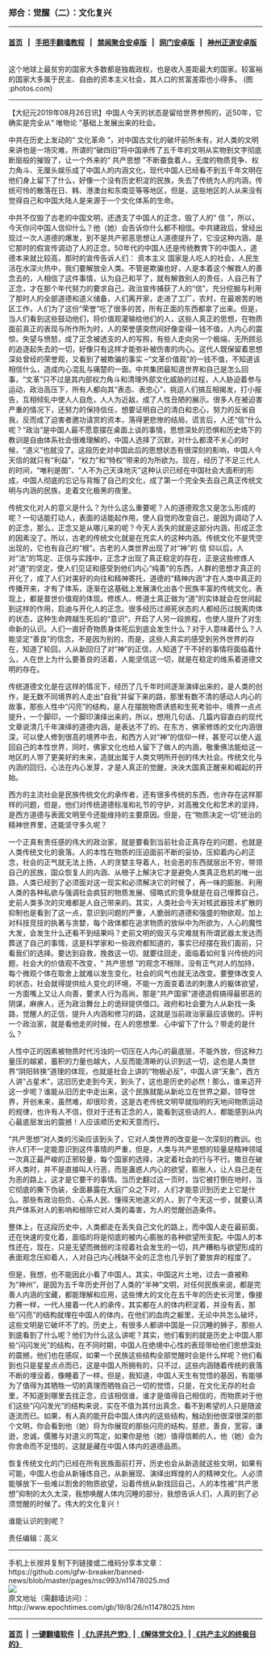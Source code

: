 ### 郑合：觉醒（二）：文化复兴
------------------------

#### [首页](https://github.com/gfw-breaker/banned-news/blob/master/README.md) &nbsp;&nbsp;|&nbsp;&nbsp; [手把手翻墙教程](https://github.com/gfw-breaker/guides/wiki) &nbsp;&nbsp;|&nbsp;&nbsp; [禁闻聚合安卓版](https://github.com/gfw-breaker/bn-android) &nbsp;&nbsp;|&nbsp;&nbsp; [网门安卓版](https://github.com/oGate2/oGate) &nbsp;&nbsp;|&nbsp;&nbsp; [神州正道安卓版](https://github.com/SzzdOgate/update) 



<div><img alt="" class="aligncenter wp-post-image" src="http://i.epochtimes.com/assets/uploads/2010/04/1004241907052184.jpg"/>
<div class="red16 caption">
 <p>
  这个地球上最贫穷的国家大多数都是独裁政权，也是收入差距最大的国家。较富裕的国家大多属于民主、自由的资本主义社会，其人口的贫富差距也小得多。 (图 :photos.com)
 </p>
</div>
</div><hr/><div><p>
 【大纪元2019年08月26日讯】中国人今天的状态是留给世界参照的，近50年，它确实是完全从“
 <ok href="http://www.epochtimes.com/gb/tag/%E5%94%AF%E7%89%A9%E8%AE%BA.html">
  唯物论
 </ok>
 ”基础上发展出来的社会。
</p>
<p>
 中共在历史上发动的“
 <ok href="http://www.epochtimes.com/gb/tag/%E6%96%87%E5%8C%96%E9%9D%A9%E5%91%BD.html">
  文化革命
 </ok>
 ”，对中国古文化的破坏前所未有，对人类的文明来讲也是一场灾难，所谓的“破四旧”将中国承传了五千年的文明从实物到文字彻底断层般的摧毁了，让一个外来的“
 <ok href="http://www.epochtimes.com/gb/tag/%E5%85%B1%E4%BA%A7%E6%80%9D%E6%83%B3.html">
  共产思想
 </ok>
 ”不断蚕食着人，无度的物质竞争、权力角斗、无厘头娱乐成了中国人的内涵文化，现代中国人已经看不到五千年文明在他们身上留下了什么，好像一个没有历史积淀的民族，失去了传统为人的内涵，传统可怜的散落在日、韩、港澳台和东南亚等等地区，但是，这些地区的人从来没有觉得自己和中国大陆人是来源于一个文化体系的生命。
</p>
<p>
 中共不仅毁了古老的中国文明，还透支了中国人的正念，毁了人的“
 <ok href="http://www.epochtimes.com/gb/tag/%E4%BF%A1.html">
  信
 </ok>
 ”，所以，今天你问中国人信仰什么？他（她）会告诉你什么都不相信。中共建政后，曾经出现过一次人道德的爆发，到不是共产邪恶思想让人道德提升了，它没这种内涵，是它那时的假宣传调动了人的正念，50年代的中国人还是传统教育下的中国人，道德本来就比较高，那时的宣传告诉人们：
 <ok href="http://www.epochtimes.com/gb/tag/%E8%B5%84%E6%9C%AC%E4%B8%BB%E4%B9%89.html">
  资本主义
 </ok>
 国家是人吃人的社会，人民生活在水深火热中，我们要解放全人类。不管是欺骗也好，人是本着这个解救人的善念去的，人相信了这件事情，认为自己和平了，就有解救别人的责任，人自己有了正念，才在那个年代努力的要求自己，政治宣传捕获了人的“信”，充分挖掘与利用了那时人的全部道德和道义储备，人们离开家，走进了工厂，农村，在最艰苦的地区工作，人们为了这份“荣誉”吃了很多的苦，所有正面的东西都拿了出来。但是，当人们看到这些鼓动他们，将价值观灌输给他们的人，这些人真正的思想，在物质面前真正的表现与所作所为时，人的荣誉感突然间好像变得一钱不值，人内心的震惊，失望与愤怒，成了正念被透支的人的写照，有些人走向另一个极端，无所顾忌的追逐起失去的一切，好像只有这样才能弥补被伤害的内心。这代人既保留着思想深处曾经的荣誉观，又看到了被欺骗的事实 –“文革价值观”的一钱不值，不知道该相信什么，造成内心混乱与痛楚的一面。中共集团最知道世界和自己是怎么回事，“文革”只不过是其内部权力角斗和清理外部文化威胁的过程，人人胁迫着参与运动，政治高压下，所有人都向其“表态、表忠心”，挑逗人们搞互相揭发，打小报告，互相倾轧中使人人自危，人人为近敌，成了人性丑陋的展示。很多人在被迫害严重的情况下，还努力的保持信任，想要证明自己的清白和忠心，努力的反省自我，反而成了迫害者邀功请赏的资本，落得更悲惨的结局，谎言后，人还“信”什么呢？“政治”是中国人最不愿意摆在桌面上谈的事情，思想深处的恐惧和历史烙下的教训是自由体系社会很难理解的，中国人选择了沉默，对什么都漠不关心的时候，“道义”也就没了。这段历史对中国此后的思想状态有很深刻的影响，中国人今天信的就只有“利益”，“权力”和“特权”带来的为所欲为。现在，经历了不足三代人的时间，“唯利是图”、“人不为己天诛地灭”这种认识已经在中国社会大面积的形成，中国人彻底的忘记与背叛了自己的文化，成了第一个完全失去自己真正传统文明与内涵的民族，走着文化极黑的夜里。
</p>
<p>
 传统文化对人的意义是什么？为什么这么重要呢？人的道德观念又是怎么形成的呢？一句话能打动人，表面的话能起作用，使人自觉的改变自己，是因为调动了人的正念，那么，正念又是从哪儿来的呢？今天人丢失的就是这部分内涵，形成正念的因素没了。所以，古老的传统文化就是在充实人的这种内涵。传统文化不是凭空出现的，它也有自己的“根”。古老的人类世界出现了对“神”的
 <ok href="http://www.epochtimes.com/gb/tag/%E4%BF%A1.html">
  信
 </ok>
 仰以后，人对“法”的笃定、正信与实践中，正念才出现了真正稳定的存在，正是这些修炼人对“道”的坚定，使人们见证和感受到他们内心“纯善”的东西，人群的思想才真正的开化了，成了人们对美好的向往和精神寄托，道德的“精神内涵”才在人类中真正的传播开来，才有了体系，逐渐在这基础上发展演化出各个民族丰富的传统文化，表现上，都是普世价值观的体现。修炼人、修道士真正做为“道”的实体就会在世间起到这样的作用，启迪与开化人的正念。很多经历过濒死状态的人都经历过脱离肉体的状态，这种生命跨越生死后的“意识”，开启了人另一段旅程，也使人提升了对生命新的认识。人们一直好奇物质身体死后到底会发生什么？对于人意味着什么？人能坚定“善良”的信念，不是因为别的，而是，这些人真实的感受到另外世界的存在，知道了轮回，人从新回归了对“神”的正信，人知道了干不好的事情将面临着什么，人在世上为什么要善良的活着，人能坚信这一切，就是在稳定的维系着道德文明的存在。
</p>
<p>
 传统道德文化是在这样的情况下，经历了几千年时间逐渐演绎出来的，是人类的创作，是无数不同境界的人走出“自我”并留下来的路，那里有数不清的感动人内心的故事，那些人性中“闪亮”的结构，是人在摆脱物质诱惑和生死考验中，境界一点点提升，一个脚印，一个脚印演绎出来的，所以，想用几句话、几篇内容直白的现代文章说清几千年演绎的道德内涵，是表达不了的。在东方，佛家修炼的文化内涵很深，可以使人修到很高的境界中去，和西方人对“神”的信仰一样，甚至可以使人返回自己的本性世界，同时，佛家文化也给人留下了做人的内涵，敬重佛法能给这一地区的人带了更美好的未来，造就出属于人类文明所开创的伟大社会。传统文化与内涵的回归，心法在内心发芽，才是人真正的觉醒，泱泱大国真正醒来和崛起的开始。
</p>
<p>
 西方的主流社会是民族传统文化的承传者，还有很多传统的东西，也许存在这样那样的问题，但是，他们对传统道德标准和礼节的守护，对高雅文化和艺术的坚持，是西方道德与表面文明至今还能维持的主要原因。但是，在“物质决定一切”统治的精神世界里，还能坚守多久呢？
</p>
<p>
 一个正真有责任感的伟大的政治家，就是要看到当前社会正真存在的问题，也就是人类传统文化的衰落。人的本性在物质的压迫面前不断的妥协，压抑着内心的正念，社会的正气就无法上扬，人的贪婪主导着人，社会恶的东西就层出不穷，带领自己的民族，国众恢复人的内涵、从根子上解决它才是避免人类真正危机的唯一出路，人类已经到了必须面对这一现实和必须解决它的时候了，再一味的膨胀、利用人类的各种私欲与强调社会疯狂的物质发展、侵略式的竞争就是在自己埋葬自己，史前人类多次的灾难都是人自己带来的。其实，人类社会今天对核武器技术扩散的抑制也是看到了这一点，意识到问题的严重，人脆弱的道德和强盛的物欲观，加上对科技竞技的执著与贪婪，每个政体都在追求物质的放纵中为所欲为，人心的魔性大发，会发生什么还看不到结果吗？史前文明的毁灭与灾难就有所谓武器太发达而葬送了自己的事情，这是科学家和一些政府都知道的，事实已经摆在我们面前，只看我们的选择。要达到自救，挽救这一切，就要往回走，面临着如何复兴传统的问题，社会大的价值观不改变，“
 <ok href="http://www.epochtimes.com/gb/tag/%E5%85%B1%E4%BA%A7%E6%80%9D%E6%83%B3.html">
  共产思想
 </ok>
 ”的观念不根除，没有正气对人的加持，每个微观个体在取舍上就难以发生变化，社会的风气也就无法改变。要整体改变人的状态，社会就得提供给人变化的环境，不能一方面变着法的刺激人的躯体欲望，一方面嘴上又让人向善，要求人行为高尚，那是“共产国家”道德造假搞得最邪恶的阴谋，麻痹人，还为政治舞台上的诡辩提供借口。政府和社会要为人从新找一条路，觉醒人的正信，提升人内涵和修习的路，这就是当前政治家最应该做的。评判一个政治家，就是看他走的时候，在人的思想里、心中留下了什么？带走的是什么？
</p>
<p>
 人性中正的因素被物质时代污浊的一切压在人内心的最底层，不能外放，但这种力量压的越紧，蓄积的力量也越大，人反而能清晰的认识到这一切，这也是人类世界“阴阳转换”道理的体现，也就是社会上讲的“物极必反”，中国人讲“天象”，西方人讲“占星术”，这旧历史走到今天，到头了，这也是历史的必然！那么，谁来迈开这一步呢？谁能从旧历史中走出来，这个民族就能从新屹立在世界之巅，领导世界，开创未来，虽然难，却很珍贵，这是古老传统文明早就指明的天地间物质运动的规律，也许有人不信，但对于还有正念的人，能看到这些话的人，都能感到从内心最底层发出的震撼！人应该顺历史和天意而行。
</p>
<p>
 “共产思想”对人类的污染应该到头了，它对人类世界的改变是一次深刻的教训。也许人们不一定能意识到这件事情的严重，但是，人类与共产思想的较量是精神领域一次真正最严峻的正邪较量，每个国家的选择，决定着社会的行与不行。撒旦在破坏人类时，并不是直接叫人行恶，而是蛊惑人内心的欲望，膨胀人，让人自己走在为恶的路上，这才是它要干的事情。当历史翻过这一页时，当它被打倒在地时，当它彻底的撕下伪装，全面暴露在大庭广众之下时，人们才能意识到历史上它是什么。那些有政治抱负、心系人民、懂得天地道义的人，到了今天这一步，就要认清共产体系对人的影响和根除它对人类的毒害，为人的觉醒创造条件。
</p>
<p>
 整体上，在这段历史中，人类都走在丢失自己文化的路上，而中国人走在最前面，还在快速的变化着，面临的将是彻底的被内心膨胀的各种欲望所支配。中国人的本性还在，现在，只是无望而微弱的注视着社会发生的一切，共产糟粕与欲望形成的表面观念压抑着人，人对自己内心残缺不全的正念也几乎到了要放弃的程度了。
</p>
<p>
 但是，我想，也不能因此小看了中国人。其实，中国这片土地，过去一直被称为“神州”，是因为五千年历史开创了人类的“半神”文明，对任何民族来说，都是完善人内涵的宝藏，都能理解和应用，这些博大的文化在五千年的历史长河里，像接力赛一样，一代人接着一代人的承传，其实都在人的体内积淀着，并没有丢，那些“闪亮”的结构就埋在中国人的体内，在他们的血肉之躯里，无论中共怎么破坏，这些文明是它破坏不了的。历史上，有很多人都讲中国是一只沉睡的狮子，那些人到底看到了什么呢？他们为什么这么讲呢？其实，他们看到的就是历史上中国人那些“闪闪发光”的结构，在不同时期，中国人在绝境中心性的表现带给他们思想深处的震撼，他们也在感叹，如果一个民族这些结构全部觉醒时会是什么样呢？他们看到也只是星星点点而已，这是中国人所拥有的，只不过，这些内涵随着传统的衰落不断的埋没着，像睡着了一样。但是，我知道，中国人天生有觉悟的基因，有能够为了值得为其牺牲一切的真理而牺牲自己一切的觉悟，只是，在文化无存的社会里，不知道到哪里去找正念，应该相信谁，谁才是值得自己相信的，而物质对于他们这些“闪闪发光”的结构来说，实在不值为其付出真念，看不到希望的人只是随波逐流而已。如果，有人真的能开启中国人体内的这些结构，触动到他很深很深的那个文明，你会看到他（她）将为你展现的那些闪亮的结构，慈悲，善良，宽容，谦逊，忠诚，儒雅与对道义的笃定，如果你是他（她）值得信赖的人，他（她）会为你舍命而不足惜的，这就是藏在中国人体内的道德品质。
</p>
<p>
 恢复传统文化的门已经在所有民族面前打开，历史也会从新造就这些文明，如果有可能，中国人也会从新锤炼自己，从新展现、演绎出辉煌的人的精神文化。人必须能够放下一些难以割舍的物质欲望，沿着传统从新找回自己，人的本性被“共产思想”抑制的太久太深，我想唤醒人体内沉睡的部分，我想告诉人们，人真的到了必须觉醒的时候了。伟大的文化复兴！
</p>
<p>
 谁能认识的到呢？
</p>
<p>
 责任编辑：高义
</p>
</div>
<hr/>
手机上长按并复制下列链接或二维码分享本文章：<br/>
https://github.com/gfw-breaker/banned-news/blob/master/pages/nsc993/n11478025.md <br/>
<a href='https://github.com/gfw-breaker/banned-news/blob/master/pages/nsc993/n11478025.md'><img src='https://github.com/gfw-breaker/banned-news/blob/master/pages/nsc993/n11478025.md.png'/></a> <br/>
原文地址（需翻墙访问）：http://www.epochtimes.com/gb/19/8/26/n11478025.htm


------------------------
#### [首页](https://github.com/gfw-breaker/banned-news/blob/master/README.md) &nbsp;|&nbsp; [一键翻墙软件](https://github.com/gfw-breaker/nogfw/blob/master/README.md) &nbsp;| [《九评共产党》](https://github.com/gfw-breaker/9ping.md/blob/master/README.md#九评之一评共产党是什么) | [《解体党文化》](https://github.com/gfw-breaker/jtdwh.md/blob/master/README.md) | [《共产主义的终极目的》](https://github.com/gfw-breaker/gczydzjmd.md/blob/master/README.md)


<img src='http://gfw-breaker.win/banned-news/pages/nsc993/n11478025.md' width='0px' height='0px'/>